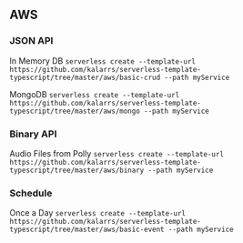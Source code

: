 ## AWS

### JSON API

In Memory DB
`serverless create --template-url https://github.com/kalarrs/serverless-template-typescript/tree/master/aws/basic-crud --path myService`

MongoDB
`serverless create --template-url https://github.com/kalarrs/serverless-template-typescript/tree/master/aws/mongo --path myService`


### Binary API

Audio Files from Polly
`serverless create --template-url https://github.com/kalarrs/serverless-template-typescript/tree/master/aws/binary --path myService`


### Schedule

Once a Day
`serverless create --template-url https://github.com/kalarrs/serverless-template-typescript/tree/master/aws/basic-event --path myService`
